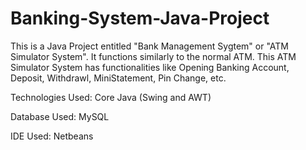 # Banking-System-Java-Project
This is a Java Project entitled "Bank Management Sygtem" or "ATM Simulator System". 
It functions similarly to the normal ATM. This ATM Simulator System has functionalities like Opening Banking Account, Deposit, Withdrawl, MiniStatement, Pin Change, etc.

Technologies Used: Core Java (Swing and AWT)

Database Used: MySQL

IDE Used: Netbeans
